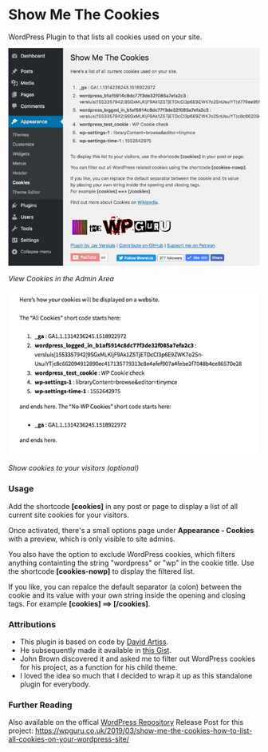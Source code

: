 # Show Me The Cookies

WordPress Plugin to that lists all cookies used on your site.

![](/assets/screenshot-1.png)

*View Cookies in the Admin Area*

![](/assets/screenshot-2.png)

*Show cookies to your visitors (optional)*

### Usage

Add the shortcode **[cookies]** in any post or page to display a list of all current site cookies for your visitors.

Once activated, there's a small options page under **Appearance - Cookies** with a preview, which is only visible to site admins.

You also have the option to exclude WordPress cookies, which filters anything containting the string "wordpress" or "wp" in the cookie title. Use the shortcode **[cookies-nowp]** to display the filtered list.

If you like, you can repalce the default separator (a colon) between the cookie and its value with your own string inside the opening and closing tags. For example **[cookies] ==> [/cookies]**.

### Attributions
- This plugin is based on code by [David Artiss](https://artiss.blog/2012/05/wordpress-function-to-list-site-cookies/?fbclid=IwAR37lyleRF791Fh2hj0cBuhyS51sbm3xqcz_NsHYb_qfiFoRXAfcFqT9pqI). 
- He subsequently made it available in [this Gist](https://gist.github.com/dartiss/2097c32dda644499a40980c517054c0e?fbclid=IwAR0ZQTlyWhZkWDjtp0uTtNZDhe4dxj0ykamx_1HxljEh6r3q99ww9cTf03k).
- John Brown discovered it and asked me to filter out WordPress cookies for his project, as a function for his child theme.
- I loved the idea so much that I decided to wrap it up as this standalone plugin for everybody.

### Further Reading

Also available on the offical [WordPress Repository](https://wordpress.org/plugins/show-me-the-cookies/)
Release Post for this project: https://wpguru.co.uk/2019/03/show-me-the-cookies-how-to-list-all-cookies-on-your-wordpress-site/
